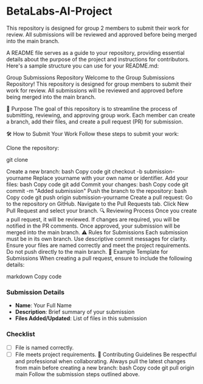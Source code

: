 # BetaLabs-AI-Project

This repository is designed for group 2 members to submit their work for review. All submissions will be reviewed and approved before being merged into the main branch.


A README file serves as a guide to your repository, providing essential details about the purpose of the project and instructions for contributors. Here's a sample structure you can use for your README.md:

Group Submissions Repository
Welcome to the Group Submissions Repository! This repository is designed for group members to submit their work for review. All submissions will be reviewed and approved before being merged into the main branch.

📜 Purpose
The goal of this repository is to streamline the process of submitting, reviewing, and approving group work. Each member can create a branch, add their files, and create a pull request (PR) for submission.

🛠️ How to Submit Your Work
Follow these steps to submit your work:

Clone the repository:

git clone <repository-url>

Create a new branch:
bash
Copy code
git checkout -b submission-yourname
Replace yourname with your own name or identifier.
Add your files:
bash
Copy code
git add <file-name>
Commit your changes:
bash
Copy code
git commit -m "Added submission"
Push the branch to the repository:
bash
Copy code
git push origin submission-yourname
Create a pull request:
Go to the repository on GitHub.
Navigate to the Pull Requests tab.
Click New Pull Request and select your branch.
🔍 Reviewing Process
Once you create a pull request, it will be reviewed.
If changes are required, you will be notified in the PR comments.
Once approved, your submission will be merged into the main branch.
⚠️ Rules for Submissions
Each submission must be in its own branch.
Use descriptive commit messages for clarity.
Ensure your files are named correctly and meet the project requirements.
Do not push directly to the main branch.
📝 Example Template for Submissions
When creating a pull request, ensure to include the following details:

markdown
Copy code
### Submission Details
- **Name**: Your Full Name
- **Description**: Brief summary of your submission
- **Files Added/Updated**: List of files in this submission

### Checklist
- [ ] File is named correctly.
- [ ] File meets project requirements.
🤝 Contributing Guidelines
Be respectful and professional when collaborating.
Always pull the latest changes from main before creating a new branch:
bash
Copy code
git pull origin main
Follow the submission steps outlined above.
